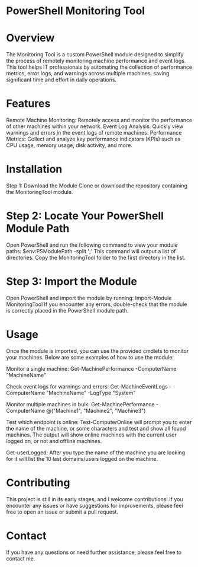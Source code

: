 # PowerShell Monitoring Tool
# Overview
The Monitoring Tool is a custom PowerShell module designed to simplify the process of remotely monitoring machine performance and event logs. This tool helps IT professionals by automating the collection of performance metrics, error logs, and warnings across multiple machines, saving significant time and effort in daily operations.

# Features
Remote Machine Monitoring: Remotely access and monitor the performance of other machines within your network.
Event Log Analysis: Quickly view warnings and errors in the event logs of remote machines.
Performance Metrics: Collect and analyze key performance indicators (KPIs) such as CPU usage, memory usage, disk activity, and more.
# Installation
Step 1: Download the Module
Clone or download the repository containing the MonitoringTool module.
# Step 2: Locate Your PowerShell Module Path
Open PowerShell and run the following command to view your module paths:
$env:PSModulePath -split ';'
This command will output a list of directories. Copy the MonitoringTool folder to the first directory in the list.
# Step 3: Import the Module
Open PowerShell and import the module by running:
Import-Module MonitoringTool
If you encounter any errors, double-check that the module is correctly placed in the PowerShell module path.
# Usage
Once the module is imported, you can use the provided cmdlets to monitor your machines. Below are some examples of how to use the module:

Monitor a single machine:
Get-MachinePerformance -ComputerName "MachineName"

Check event logs for warnings and errors:
Get-MachineEventLogs -ComputerName "MachineName" -LogType "System"

Monitor multiple machines in bulk:
Get-MachinePerformance -ComputerName @("Machine1", "Machine2", "Machine3")

Test which endpoint is online:
Test-ComputerOnline will prompt you to enter the name of the machine, or some characters and test and show all found machines.
The output will show online machines with the current user logged on, or not and offline machines.

Get-userLogged:
After you type the name of the machine you are looking for it will list the 10 last domains/users logged on the machine.

# Contributing
This project is still in its early stages, and I welcome contributions! If you encounter any issues or have suggestions for improvements, please feel free to open an issue or submit a pull request.
# Contact
If you have any questions or need further assistance, please feel free to contact me.
